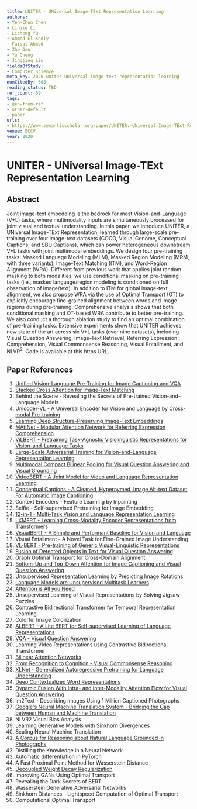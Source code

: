 ```yaml
---
title: UNITER - UNiversal Image-TExt Representation Learning
authors:
- Yen-Chun Chen
- Linjie Li
- Licheng Yu
- Ahmed El Kholy
- Faisal Ahmed
- Zhe Gan
- Yu Cheng
- Jingjing Liu
fieldsOfStudy:
- Computer Science
meta_key: 2020-uniter-universal-image-text-representation-learning
numCitedBy: 608
reading_status: TBD
ref_count: 59
tags:
- gen-from-ref
- other-default
- paper
urls:
- https://www.semanticscholar.org/paper/UNITER:-UNiversal-Image-TExt-Representation-Chen-Li/d8a305b9366608d54452ac30459ee57b4f5cf1c9?sort=total-citations
venue: ECCV
year: 2020
---
```


# UNITER - UNiversal Image-TExt Representation Learning

## Abstract

Joint image-text embedding is the bedrock for most Vision-and-Language (V+L) tasks, where multimodality inputs are simultaneously processed for joint visual and textual understanding. In this paper, we introduce UNITER, a UNiversal Image-TExt Representation, learned through large-scale pre-training over four image-text datasets (COCO, Visual Genome, Conceptual Captions, and SBU Captions), which can power heterogeneous downstream V+L tasks with joint multimodal embeddings. We design four pre-training tasks: Masked Language Modeling (MLM), Masked Region Modeling (MRM, with three variants), Image-Text Matching (ITM), and Word-Region Alignment (WRA). Different from previous work that applies joint random masking to both modalities, we use conditional masking on pre-training tasks (i.e., masked language/region modeling is conditioned on full observation of image/text). In addition to ITM for global image-text alignment, we also propose WRA via the use of Optimal Transport (OT) to explicitly encourage fine-grained alignment between words and image regions during pre-training. Comprehensive analysis shows that both conditional masking and OT-based WRA contribute to better pre-training. We also conduct a thorough ablation study to find an optimal combination of pre-training tasks. Extensive experiments show that UNITER achieves new state of the art across six V+L tasks (over nine datasets), including Visual Question Answering, Image-Text Retrieval, Referring Expression Comprehension, Visual Commonsense Reasoning, Visual Entailment, and NLVR$^2$. Code is available at this https URL.

## Paper References

1. [Unified Vision-Language Pre-Training for Image Captioning and VQA](2020-unified-vision-language-pre-training-for-image-captioning-and-vqa)
2. [Stacked Cross Attention for Image-Text Matching](2018-stacked-cross-attention-for-image-text-matching)
3. Behind the Scene - Revealing the Secrets of Pre-trained Vision-and-Language Models
4. [Unicoder-VL - A Universal Encoder for Vision and Language by Cross-modal Pre-training](2020-unicoder-vl-a-universal-encoder-for-vision-and-language-by-cross-modal-pre-training)
5. [Learning Deep Structure-Preserving Image-Text Embeddings](2016-learning-deep-structure-preserving-image-text-embeddings)
6. [MAttNet - Modular Attention Network for Referring Expression Comprehension](2018-mattnet-modular-attention-network-for-referring-expression-comprehension)
7. [ViLBERT - Pretraining Task-Agnostic Visiolinguistic Representations for Vision-and-Language Tasks](2019-vilbert-pretraining-task-agnostic-visiolinguistic-representations-for-vision-and-language-tasks)
8. [Large-Scale Adversarial Training for Vision-and-Language Representation Learning](2020-large-scale-adversarial-training-for-vision-and-language-representation-learning)
9. [Multimodal Compact Bilinear Pooling for Visual Question Answering and Visual Grounding](2016-multimodal-compact-bilinear-pooling-for-visual-question-answering-and-visual-grounding)
10. [VideoBERT - A Joint Model for Video and Language Representation Learning](2019-videobert-a-joint-model-for-video-and-language-representation-learning)
11. [Conceptual Captions - A Cleaned, Hypernymed, Image Alt-text Dataset For Automatic Image Captioning](2018-conceptual-captions-a-cleaned-hypernymed-image-alt-text-dataset-for-automatic-image-captioning)
12. Context Encoders - Feature Learning by Inpainting
13. Selfie - Self-supervised Pretraining for Image Embedding
14. [12-in-1 - Multi-Task Vision and Language Representation Learning](2020-12-in-1-multi-task-vision-and-language-representation-learning)
15. [LXMERT - Learning Cross-Modality Encoder Representations from Transformers](2019-lxmert-learning-cross-modality-encoder-representations-from-transformers)
16. [VisualBERT - A Simple and Performant Baseline for Vision and Language](2019-visualbert-a-simple-and-performant-baseline-for-vision-and-language)
17. Visual Entailment - A Novel Task for Fine-Grained Image Understanding
18. [VL-BERT - Pre-training of Generic Visual-Linguistic Representations](2020-vl-bert-pre-training-of-generic-visual-linguistic-representations)
19. [Fusion of Detected Objects in Text for Visual Question Answering](2019-fusion-of-detected-objects-in-text-for-visual-question-answering)
20. Graph Optimal Transport for Cross-Domain Alignment
21. [Bottom-Up and Top-Down Attention for Image Captioning and Visual Question Answering](2018-bottom-up-and-top-down-attention-for-image-captioning-and-visual-question-answering)
22. Unsupervised Representation Learning by Predicting Image Rotations
23. [Language Models are Unsupervised Multitask Learners](2019-language-models-are-unsupervised-multitask-learners)
24. [Attention is All you Need](2017-transformer.md)
25. Unsupervised Learning of Visual Representations by Solving Jigsaw Puzzles
26. Contrastive Bidirectional Transformer for Temporal Representation Learning
27. Colorful Image Colorization
28. [ALBERT - A Lite BERT for Self-supervised Learning of Language Representations](2020-albert-a-lite-bert-for-self-supervised-learning-of-language-representations)
29. [VQA - Visual Question Answering](2015-vqa-visual-question-answering)
30. Learning Video Representations using Contrastive Bidirectional Transformer
31. [Bilinear Attention Networks](2018-bilinear-attention-networks)
32. [From Recognition to Cognition - Visual Commonsense Reasoning](2019-from-recognition-to-cognition-visual-commonsense-reasoning)
33. [XLNet - Generalized Autoregressive Pretraining for Language Understanding](2019-xlnet-generalized-autoregressive-pretraining-for-language-understanding)
34. [Deep Contextualized Word Representations](2018-deep-contextualized-word-representations)
35. [Dynamic Fusion With Intra- and Inter-Modality Attention Flow for Visual Question Answering](2019-dynamic-fusion-with-intra-and-inter-modality-attention-flow-for-visual-question-answering)
36. Im2Text - Describing Images Using 1 Million Captioned Photographs
37. [Google's Neural Machine Translation System - Bridging the Gap between Human and Machine Translation](2016-google-s-neural-machine-translation-system-bridging-the-gap-between-human-and-machine-translation)
38. NLVR2 Visual Bias Analysis
39. Learning Generative Models with Sinkhorn Divergences
40. Scaling Neural Machine Translation
41. [A Corpus for Reasoning about Natural Language Grounded in Photographs](2019-a-corpus-for-reasoning-about-natural-language-grounded-in-photographs)
42. Distilling the Knowledge in a Neural Network
43. [Automatic differentiation in PyTorch](2017-automatic-differentiation-in-pytorch)
44. A Fast Proximal Point Method for Wasserstein Distance
45. [Decoupled Weight Decay Regularization](2019-decoupled-weight-decay-regularization)
46. Improving GANs Using Optimal Transport
47. Revealing the Dark Secrets of BERT
48. Wasserstein Generative Adversarial Networks
49. Sinkhorn Distances - Lightspeed Computation of Optimal Transport
50. Computational Optimal Transport
